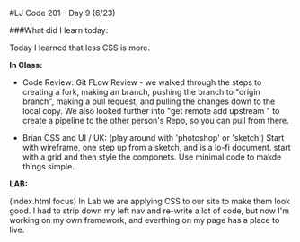 #LJ Code 201 - Day 9 (6/23)

###What did I learn today:

Today I learned that less CSS is more.


**In Class:**

- Code Review: Git FLow Review - we walked through the steps to creating a fork, making an branch, pushing the branch to "origin branch", making a pull request, and pulling the changes down to the local copy. We also looked further into "get remote add upstream <URL>" to create a pipeline to the other person's Repo, so you can pull from there.

- Brian CSS and UI / UK: (play around with 'photoshop' or 'sketch') Start with wireframe, one step up from a sketch, and is a lo-fi document. start with a grid and then style the componets. Use minimal code to makde things simple.
 	

**LAB:**

(index.html focus)
In Lab we are applying CSS to our site to make them look good. I had to strip down my left nav and re-write a lot of code, but now I'm working on my own framework, and everthing on my page has a place to live.







